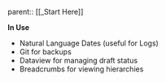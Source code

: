 parent:: [[_Start Here]]

**In Use**
- Natural Language Dates (useful for Logs)
- Git for backups
- Dataview for managing draft status
- Breadcrumbs for viewing hierarchies